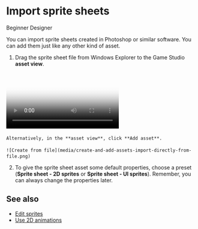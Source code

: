 # Import sprite sheets

<span class="label label-doc-level">Beginner</span>
<span class="label label-doc-audience">Designer</span>

You can import sprite sheets created in Photoshop or similar software. You can add them just like any other kind of asset.

1. Drag the sprite sheet file from Windows Explorer to the Game Studio **asset view**.

<p>
    <video autoplay loop class="responsive-video" poster="media/drag-and-drop-sprite-sheet.jpg">
       <source src="media/drag-and-drop-sprite-sheet.mpg" type="video/mp4">
    </video>
</p>

    Alternatively, in the **asset view**, click **Add asset**.

    ![Create from file](media/create-and-add-assets-import-directly-from-file.png)

2. To give the sprite sheet asset some default properties, choose a preset (**Sprite sheet - 2D sprites** or **Sprite sheet - UI sprites**). Remember, you can always change the properties later.

## See also

* [Edit sprites](edit-sprites.md)
* [Use 2D animations](use-2d-animation.md)